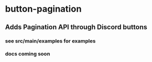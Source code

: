 # button-pagination
## Adds Pagination API through Discord buttons

### see src/main/examples for examples

### docs coming soon
